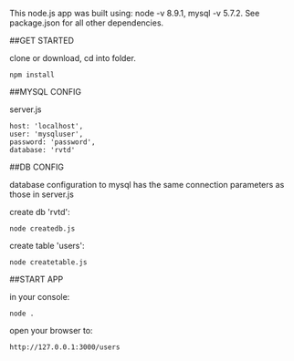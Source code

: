 

This node.js app was built using: node  -v 8.9.1,
                          mysql -v 5.7.2.
See package.json for all other dependencies.

##GET STARTED

clone or download, cd into folder.

    npm install

##MYSQL CONFIG

server.js

    host: 'localhost',
    user: 'mysqluser',
    password: 'password',
    database: 'rvtd'

##DB CONFIG

database configuration to mysql has the same connection parameters as those in server.js

create db 'rvtd':

    node createdb.js

create table 'users':

    node createtable.js


##START APP

in your console:

    node .

open your browser to:

    http://127.0.0.1:3000/users

